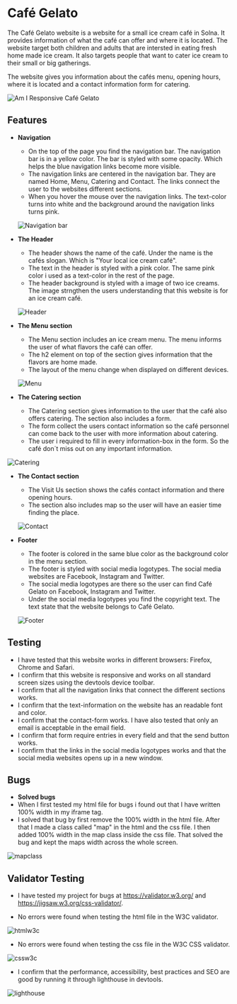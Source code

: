 # **Café Gelato**
The Café Gelato website is a website for a small ice cream café in Solna. It provides information of what the café can offer and where it is located. The website target both children and adults that are intersted in eating fresh home made ice cream. It also targets people that want to cater ice cream to their small or big gatherings.

The website gives you information about the cafés menu, opening hours, where it is located and a contact information form for catering. 

![Am I Responsive Café Gelato](https://user-images.githubusercontent.com/87748379/131373931-3b49fb19-5882-4b7d-a748-d4c4fad8b352.JPG)

## **Features**

- **Navigation**
 
  - On the top of the page you find the navigation bar. The navigation bar is in a yellow color. The bar is styled with some opacity. Which helps the blue navigation links become more visible. 
  - The navigation links are centered in the navigation bar. They are named Home, Menu, Catering and Contact. The links connect the user to the websites different sections. 
  - When you hover the mouse over the navigation links. The text-color turns into white and the background around the navigation links turns pink. 
  
  ![Navigation bar](https://user-images.githubusercontent.com/87748379/131383276-1c10b3e1-0c68-4394-a075-b4823f4fe8f8.JPG)

- **The Header**
  - The header shows the name of the café. Under the name is the cafés slogan. Which is "Your local ice cream café".
  - The text in the header is styled with a pink color. The same pink color i used as a text-color in the rest of the page. 
  - The header background is styled with a image of two ice creams. The image strngthen the users understanding that this website is for an ice cream café.

  ![Header](https://user-images.githubusercontent.com/87748379/131390905-bd5f19af-5b65-482d-9722-09429fb33036.JPG)

- **The Menu section**
  - The Menu section includes an ice cream menu. The menu informs the user of what flavors the café can offer.
  - The h2 element on top of the section gives information that the flavors are home made. 
  - The layout of the menu change when displayed on different devices.

  ![Menu](https://user-images.githubusercontent.com/87748379/131393366-278c07e4-feec-49cd-be8c-1944761a34e2.JPG)

- **The Catering section**
  - The Catering section gives information to the user that the café also offers catering. The section also includes a form.
  - The form collect the users contact information so the café personnel can come back to the user with more information about catering.
  - The user i required to fill in every information-box in the form. So the café don´t miss out on any important information.

 ![Catering](https://user-images.githubusercontent.com/87748379/131548601-611650c5-7db2-41f5-ac80-53d396cc94c5.JPG)

 - **The Contact section**
   - The Visit Us section shows the cafés contact information and there opening hours. 
   - The section also includes map so the user will have an easier time finding the place. 

   ![Contact](https://user-images.githubusercontent.com/87748379/131549344-bb276368-e432-4a7a-9777-9ba2e276a466.JPG)

- **Footer**
  - The footer is colored in the same blue color as the background color in the menu section.
  - The footer is styled with social media logotypes. The social media websites are Facebook, Instagram and Twitter.
  - The social media logotypes are there so the user can find Café Gelato on Facebook, Instagram and Twitter.
  - Under the social media logotypes you find the copyright text. The text state that the website belongs to Café Gelato.
  
  ![Footer](https://user-images.githubusercontent.com/87748379/131551692-f2d4d163-9e9c-4a4d-b9fe-2459ccb3dc2d.JPG)

## **Testing**
  - I have tested that this website works in different browsers: Firefox, Chrome and Safari.
  - I confirm that this website is responsive and works on all standard screen sizes using the devtools device toolbar.
  - I confirm that all the navigation links that connect the different sections works.
  - I confirm that the text-information on the website has an readable font and color.
  - I confirm that the contact-form works. I have also tested that only an email is acceptable in the email field. 
  - I confirm that form require entries in every field and that the send button works.
  - I confirm that the links in the social media logotypes works and that the social media websites opens up in a new window. 
  
  ## **Bugs**

- **Solved bugs**
 - When I first tested my html file for bugs i found out that I have written 100% width in my iframe tag. 
 - I solved that bug by first remove the 100% width in the html file. After that I made a class called "map" in the html and the css file. I then added 100% width in the map class inside the css file. That solved the bug and kept the maps width across the whole screen.

 ![mapclass](https://user-images.githubusercontent.com/87748379/131560665-2fbc1318-5b11-4f6a-b950-e46fda6947f0.JPG)

 ## **Validator Testing**
 - I have tested my project for bugs at https://validator.w3.org/ and https://jigsaw.w3.org/css-validator/. 

 - No errors were found when testing the html file in the W3C validator.

 ![htmlw3c](https://user-images.githubusercontent.com/87748379/131566852-4213c2b6-7a2a-4b1c-a2bf-2f6e46d7f3f2.JPG)

 - No errors were found when testing the css file in the W3C CSS validator.

 ![cssw3c](https://user-images.githubusercontent.com/87748379/131567328-94251b8e-8f39-4466-be1f-b5241c494cb2.JPG)

 - I confirm that the performance, accessibility, best practices and SEO are good by running it through lighthouse in devtools.

 ![lighthouse](https://user-images.githubusercontent.com/87748379/131568015-2608ef5a-dee0-4520-a160-53e112042791.JPG)

 












  
  




